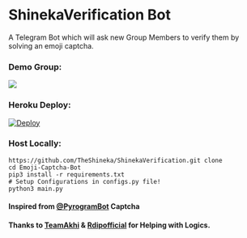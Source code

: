 # ShinekaVerification Bot
A Telegram Bot which will ask new Group Members to verify them by solving an emoji captcha.

### Demo Group:
<a href="https://t.me/DIPUID"><img src="https://img.shields.io/badge/Telegram-Group-blue.svg?logo=telegram"></a>

### Heroku Deploy:
[![Deploy](https://www.herokucdn.com/deploy/button.svg)](https://heroku.com/deploy?template=https://github.com/TheShineka/ShinekaVerification)

### Host Locally:
```shell
https://github.com/TheShineka/ShinekaVerification.git clone 
cd Emoji-Captcha-Bot
pip3 install -r requirements.txt
# Setup Configurations in configs.py file!
python3 main.py
```

#### Inspired from [@PyrogramBot](https://t.me/PyrogramBot) Captcha

#### Thanks to [TeamAkhi](https://github.com/TeamAkhi) & [Rdipofficial](https://github.com/Rdipofficial) for Helping with Logics.

